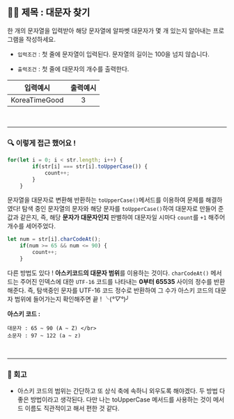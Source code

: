 ## ✍🏻 제목 : 대문자 찾기
한 개의 문자열을 입력받아 해당 문자열에 알파벳 대문자가 몇 개 있는지 알아내는 프로그램을 작성하세요.

- `입력조건` : 첫 줄에 문자열이 입력된다. 문자열의 길이는 100을 넘지 않습니다.

- `출력조건` : 첫 줄에 대문자의 개수를 출력한다.

|입력예시|출력예시|
|:------:|:----:|
|KoreaTimeGood|3|


</br>

---

### 🔍 이렇게 접근 했어요 !

```javascript
for(let i = 0; i < str.length; i++) {
        if(str[i] === str[i].toUpperCase()) {
            count++;
        }
    }
```

문자열을 대문자로 변환해 반환하는 `toUpperCase()`메서드를 이용하여 문제를 해결하였다! 탐색 중인 문자열의 문자와 해당 문자를 `toUpperCase()`하여 대문자로 만들어 준 값과 같은지, 즉, 해당 **문자가 대문자인지** 판별하여 대문자일 시마다 `count`를 `+1` 해주어 개수를 세어주었다. 

```javascript
let num = str[i].charCodeAt();
    if(num >= 65 && num <= 90) {
        count++;
    }
```
다른 방법도 있다 ! **아스키코드의 대문자 범위**를 이용하는 것이다. `charCodeAt()` 메서드는 주어진 인덱스에 대한 `UTF-16` 코드를 나타내는 **0부터 65535** 사이의 정수를 반환해준다. 즉, 탐색중인 문자를 UTF-16 코드 정수로 반환하여 그 수가 아스키 코드의 대문자 범위에 들어가는지 확인해주면 끝 ! ╰(*°▽°*)╯

**아스키 코드 :** 

    대문자 : 65 ~ 90 (A ~ Z) </br>
    소문자 : 97 ~ 122 (a ~ z)

</br>



---

### 🐾 회고
- 아스키 코드의 범위는 간단하고 또 상식 축에 속하니 외우도록 해야겠다. 두 방법 다 좋은 방법이라고 생각된다. 다만 나는 toUpperCase 메서드를 사용하는 것이 메서드 이름도 직관적이고 해서 편한 것 같다.
